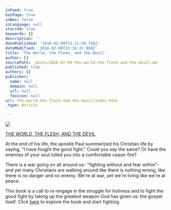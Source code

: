 ```yaml
---
inFeed: true
hasPage: true
inNav: false
inLanguage: null
starred: true
keywords: []
description: ''
datePublished: '2016-02-09T23:21:59.758Z'
dateModified: '2016-02-09T23:16:32.968Z'
title: 'The World, the Flesh, and the Devil'
author: []
sourcePath: _posts/2016-02-09-the-world-the-flesh-and-the-devil.md
published: true
authors: []
publisher:
  name: null
  domain: null
  url: null
  favicon: null
url: the-world-the-flesh-and-the-devil/index.html
_type: Article

---
```

![](https://the-grid-user-content.s3-us-west-2.amazonaws.com/6077484e-5105-437b-aad0-ecfff4b67296.jpg)

[THE WORLD, THE FLESH, AND THE DEVIL][0]

At the end of his life, the apostle Paul summarized his Christian life by saying, "I have fought the good fight." Could you say the same? Or have the enemies of your soul lulled you into a comfortable cease-fire?

There is a war going on all around us- "fighting without and fear within"- and yet many Christians are walking around like there is nothing wrong, like there is no danger and no enemy. We're at war, yet we're living like we're at peace.

This book is a call to re-engage in the struggle for holiness and to fight the good fight by taking up the greatest weapon God has given us: the gospel itself. Click [here][0] to explore the book and start fighting.

[0]: https://thegrid.ai/the-world-the-flesh-and-the-devil/